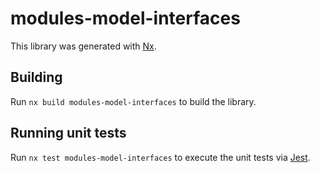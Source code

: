 # modules-model-interfaces

This library was generated with [Nx](https://nx.dev).

## Building

Run `nx build modules-model-interfaces` to build the library.

## Running unit tests

Run `nx test modules-model-interfaces` to execute the unit tests via [Jest](https://jestjs.io).
